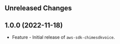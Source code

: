 Unreleased Changes
------------------

1.0.0 (2022-11-18)
------------------

* Feature - Initial release of `aws-sdk-chimesdkvoice`.

